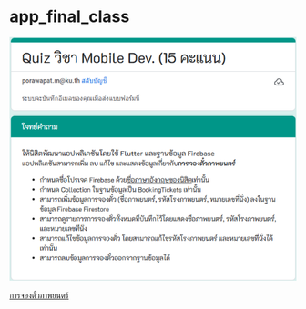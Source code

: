 # app_final_class

![Picture](/images/Quiz.png)

[การจองตั๋วภาพยนตร์](https://youtube.com/shorts/vlvoSpK1x0s?feature=share)
